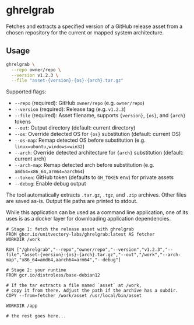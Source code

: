 # ghrelgrab

Fetches and extracts a specified version of a GitHub release asset from a chosen repository for the current or mapped system architecture.

## Usage

```bash
ghrelgrab \
  --repo owner/repo \
  --version v1.2.3 \
  --file "asset-{version}-{os}-{arch}.tar.gz"
```

Supported flags:

- `--repo` (required): GitHub `owner/repo` (e.g. `owner/repo`)
- `--version` (required): Release tag (e.g. `v1.2.3`)
- `--file` (required): Asset filename, supports `{version}`, `{os}`, and `{arch}` tokens
- `--out`: Output directory (default: current directory)
- `--os`: Override detected OS for `{os}` substitution (default: current OS)
- `--os-map`: Remap detected OS before substitution (e.g. `linux=ubuntu,windows=win32`)
- `--arch`: Override detected architecture for `{arch}` substitution (default: current arch)
- `--arch-map`: Remap detected arch before substitution (e.g. `amd64=x86_64,arm64=aarch64`)
- `--token`: GitHub token (defaults to `GH_TOKEN` env) for private assets
- `--debug`: Enable debug output

The tool automatically extracts `.tar.gz`, `.tgz`, and `.zip` archives. Other files are saved as-is. Output file paths are printed to stdout.


While this application can be used as a command line application, one of its uses is as a docker layer for downloading application dependencies.

```
# Stage 1: fetch the release asset with ghrelgrab 
FROM ghcr.io/unitvectory-labs/ghrelgrab:latest AS fetcher
WORKDIR /work

RUN ["/ghrelgrab","--repo","owner/repo","--version","v1.2.3","--file","asset-{version}-{os}-{arch}.tar.gz","--out","/work","--arch-map","x86_64=amd64,aarch64=arm64","--debug"]

# Stage 2: your runtime
FROM gcr.io/distroless/base-debian12

# If the tar extracts a file named `asset` at /work,
# copy it from there. Adjust the path if the archive has a subdir.
COPY --from=fetcher /work/asset /usr/local/bin/asset

WORKDIR /app

# the rest goes here...
```
